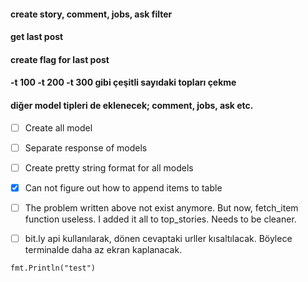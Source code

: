 #### create story, comment, jobs, ask filter 

#### get last post 

#### create flag for last post 

#### -t 100 -t 200 -t 300 gibi çeşitli sayıdaki topları çekme 

#### diğer model tipleri de eklenecek; comment, jobs, ask etc.

- [ ] Create all model
- [ ] Separate response of models
- [ ] Create pretty string format for all models

- [X] Can not figure out how to append items to table
- [ ] The problem written above not exist anymore. But now, fetch_item function useless. I added it all to top_stories. Needs to be cleaner.
- [ ] bit.ly api kullanılarak, dönen cevaptaki urller kısaltılacak. Böylece terminalde daha az ekran kaplanacak.

``` golang
fmt.Println("test")
```